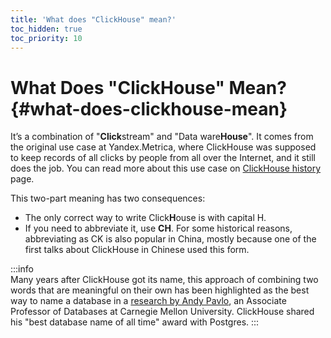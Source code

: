 ```yaml
---
title: 'What does "ClickHouse" mean?'
toc_hidden: true
toc_priority: 10
---
```


# What Does "ClickHouse" Mean? {#what-does-clickhouse-mean}

It’s a combination of "**Click**stream" and "Data ware**House**". It comes from the original use case at Yandex.Metrica, where ClickHouse was supposed to keep records of all clicks by people from all over the Internet, and it still does the job. You can read more about this use case on [ClickHouse history](../../about-us/history.md) page.

This two-part meaning has two consequences:

- The only correct way to write Click**H**ouse is with capital H.
- If you need to abbreviate it, use **CH**. For some historical reasons, abbreviating as CK is also popular in China, mostly because one of the first talks about ClickHouse in Chinese used this form.

:::info    
Many years after ClickHouse got its name, this approach of combining two words that are meaningful on their own has been highlighted as the best way to name a database in a [research by Andy Pavlo](https://www.cs.cmu.edu/~pavlo/blog/2020/03/on-naming-a-database-management-system.html), an Associate Professor of Databases at Carnegie Mellon University. ClickHouse shared his "best database name of all time" award with Postgres.
:::
